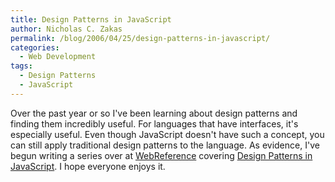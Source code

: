```yaml
---
title: Design Patterns in JavaScript
author: Nicholas C. Zakas
permalink: /blog/2006/04/25/design-patterns-in-javascript/
categories:
  - Web Development
tags:
  - Design Patterns
  - JavaScript
---
```

Over the past year or so I've been learning about design patterns and finding them incredibly useful. For languages that have interfaces, it's especially useful. Even though JavaScript doesn't have such a concept, you can still apply traditional design patterns to the language. As evidence, I've begun writing a series over at <a title="WebReference" rel="external" href="http://www.webreference.com">WebReference</a> covering <a title="Design Patterns in JavaScript, Part 1" rel="external" href="http://webreference.com/r/pg/javascript/ncz/column5/">Design Patterns in JavaScript</a>. I hope everyone enjoys it.
